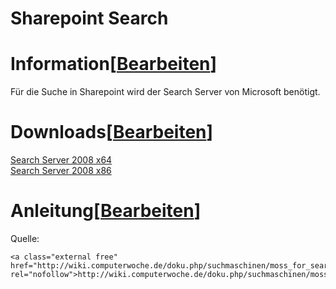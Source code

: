 # Sharepoint Search

# <span class="mw-headline" id="bkmrk-information">Information</span><span class="mw-editsection"><span class="mw-editsection-bracket">\[</span>[Bearbeiten](https://wiki.eidolf.de/index.php?title=Sharepoint_Search&action=edit&section=1 "Abschnitt bearbeiten: Information")<span class="mw-editsection-bracket">\]</span></span>

Für die Suche in Sharepoint wird der Search Server von Microsoft benötigt.

# <span class="mw-headline" id="bkmrk-downloads">Downloads</span><span class="mw-editsection"><span class="mw-editsection-bracket">\[</span>[Bearbeiten](https://wiki.eidolf.de/index.php?title=Sharepoint_Search&action=edit&section=2 "Abschnitt bearbeiten: Downloads")<span class="mw-editsection-bracket">\]</span></span>

[Search Server 2008 x64](http://www.microsoft.com/downloads/de-de/details.aspx?familyid=ee70ef07-7dbf-4158-bd41-4239eacebfd0&displaylang=de)  
[Search Server 2008 x86](http://www.microsoft.com/downloads/de-de/details.aspx?FamilyID=CE0A29FE-E906-4767-B841-B41D7A31949F)

# <span class="mw-headline" id="bkmrk-anleitung">Anleitung</span><span class="mw-editsection"><span class="mw-editsection-bracket">\[</span>[Bearbeiten](https://wiki.eidolf.de/index.php?title=Sharepoint_Search&action=edit&section=3 "Abschnitt bearbeiten: Anleitung")<span class="mw-editsection-bracket">\]</span></span>

Quelle:

```
<a class="external free" href="http://wiki.computerwoche.de/doku.php/suchmaschinen/moss_for_search#systemvoraussetzungen" rel="nofollow">http://wiki.computerwoche.de/doku.php/suchmaschinen/moss_for_search#systemvoraussetzungen</a>
```
